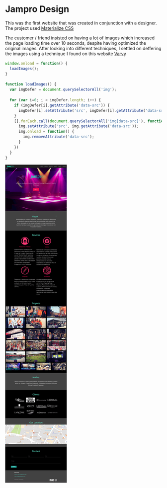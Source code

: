 # Jampro Design

This was the first website that was created in conjunction with a designer.
The project used [Materialize CSS](http://materializecss.com/) 



The customer / friend insisted on having a lot of images which increased the page loading time over 10 seconds, despite having optimized the original images. After looking into different techniques, I settled on deffering the images using a technique I found on this website [Varvy](https://varvy.com/pagespeed/defer-images.html) 

```javascript
window.onload = function() {
  loadImages();
}

function loadImages() {
  var imgDefer = document.querySelectorAll('img');

  for (var i=0; i < imgDefer.length; i++) {
    if (imgDefer[i].getAttribute('data-src')) {
      imgDefer[i].setAttribute('src', imgDefer[i].getAttribute('data-src'));
    }
    [].forEach.call(document.querySelectorAll('img[data-src]'), function(img) {
      img.setAttribute('src', img.getAttribute('data-src'));
      img.onload = function() {
        img.removeAttribute('data-src');
      }
    })
  }
}
```

![Image of JamproPro Website](img/JamproFullpage.png)